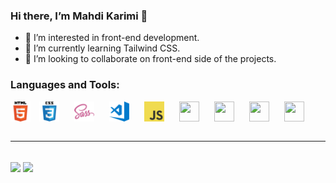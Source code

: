 <h3>Hi there, I’m Mahdi Karimi 👋</h3>

- 👀 I’m interested in front-end development.
- 🌱 I’m currently learning Tailwind CSS.
- 💞️ I’m looking to collaborate on front-end side of the projects.

<h3>Languages and Tools:</h3>
<div>
  <img height="32" width="32" align="center" src="https://raw.githubusercontent.com/github/explore/80688e429a7d4ef2fca1e82350fe8e3517d3494d/topics/html/html.png" />
  <img height="32" width="32" align="center" hspace="10" src="https://raw.githubusercontent.com/github/explore/80688e429a7d4ef2fca1e82350fe8e3517d3494d/topics/css/css.png" />
  <img height="32" width="32" align="center" hspace="10" src="https://raw.githubusercontent.com/github/explore/80688e429a7d4ef2fca1e82350fe8e3517d3494d/topics/sass/sass.png" />
  <img height="32" width="32" align="center" hspace="10" src="https://raw.githubusercontent.com/github/explore/80688e429a7d4ef2fca1e82350fe8e3517d3494d/topics/visual-studio-code/visual-studio-code.png" />
  <img height="32" width="32" align="center" hspace="10" src="https://raw.githubusercontent.com/github/explore/80688e429a7d4ef2fca1e82350fe8e3517d3494d/topics/javascript/javascript.png">
  <img height="32" width="32" align="center" hspace="10" src="https://unpkg.com/simple-icons@v5/icons/github.svg" />
  <img height="32" width="32" align="center" hspace="10" src="https://www.markusantonwolf.com/media/pages/blog/tailwind-css/265298487-1596675041/tailwind-css-logo.svg" />
  <img height="32" width="32" align="center" hspace="10" src="https://upload.wikimedia.org/wikipedia/commons/thumb/9/95/Vue.js_Logo_2.svg/555px-Vue.js_Logo_2.svg.png" />
  <img height="32" width="32" align="center" hspace="10" src="https://cdn.shopify.com/s/files/1/0284/7024/7555/products/figma2x_1048x.png?v=1591893627" />
</div>

<br/>
<hr/>
<br/>

<a href="https://github.com/kmahdi1997">
<img align="center" src="https://github-readme-stats.vercel.app/api?username=kmahdi1997&show_icons=true&count_private=true&include_all_commits=true&theme=merko" /></a>

<a href="https://github.com/kmahdi1997">
<img align="center" src="https://github-readme-stats.vercel.app/api/top-langs/?username=kmahdi1997&theme=merko" />
</a>


